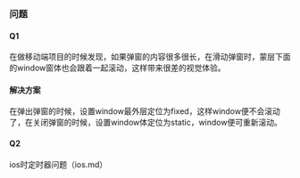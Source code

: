 ### 问题

#### Q1
在做移动端项目的时候发现，如果弹窗的内容很多很长，在滑动弹窗时，蒙层下面的window窗体也会跟着一起滚动，这样带来很差的视觉体验。
#### 解决方案
在弹出弹窗的时候，设置window最外层定位为fixed，这样window便不会滚动了，在关闭弹窗的时候，设置window体定位为static，window便可重新滚动。

#### Q2
ios时定时器问题（ios.md）
